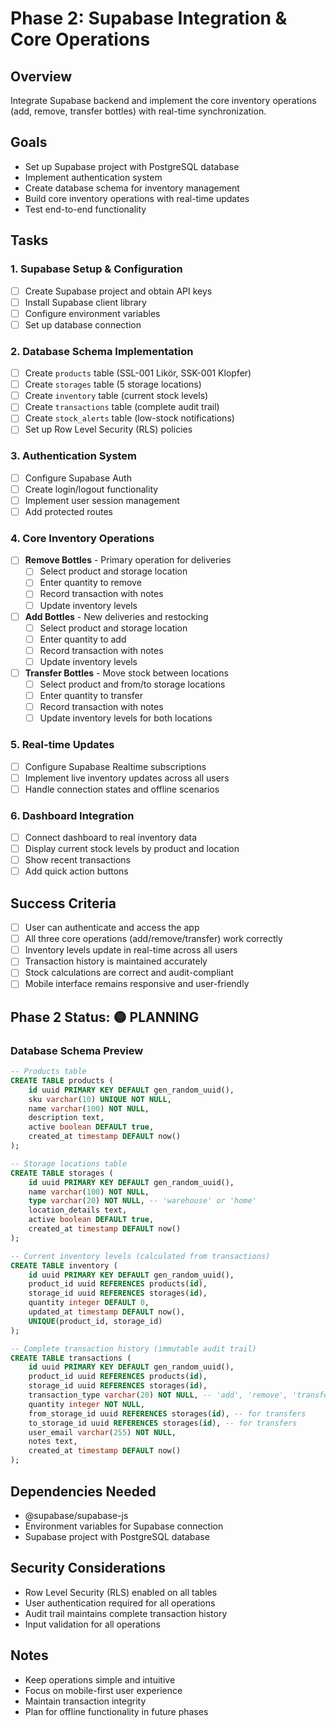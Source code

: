# Phase 2: Supabase Integration & Core Operations

## Overview
Integrate Supabase backend and implement the core inventory operations (add, remove, transfer bottles) with real-time synchronization.

## Goals
- Set up Supabase project with PostgreSQL database
- Implement authentication system
- Create database schema for inventory management
- Build core inventory operations with real-time updates
- Test end-to-end functionality

## Tasks

### 1. Supabase Setup & Configuration
- [ ] Create Supabase project and obtain API keys
- [ ] Install Supabase client library
- [ ] Configure environment variables
- [ ] Set up database connection

### 2. Database Schema Implementation
- [ ] Create `products` table (SSL-001 Likör, SSK-001 Klopfer)
- [ ] Create `storages` table (5 storage locations)
- [ ] Create `inventory` table (current stock levels)
- [ ] Create `transactions` table (complete audit trail)
- [ ] Create `stock_alerts` table (low-stock notifications)
- [ ] Set up Row Level Security (RLS) policies

### 3. Authentication System
- [ ] Configure Supabase Auth
- [ ] Create login/logout functionality
- [ ] Implement user session management
- [ ] Add protected routes

### 4. Core Inventory Operations
- [ ] **Remove Bottles** - Primary operation for deliveries
  - [ ] Select product and storage location
  - [ ] Enter quantity to remove
  - [ ] Record transaction with notes
  - [ ] Update inventory levels
- [ ] **Add Bottles** - New deliveries and restocking
  - [ ] Select product and storage location
  - [ ] Enter quantity to add
  - [ ] Record transaction with notes
  - [ ] Update inventory levels
- [ ] **Transfer Bottles** - Move stock between locations
  - [ ] Select product and from/to storage locations
  - [ ] Enter quantity to transfer
  - [ ] Record transaction with notes
  - [ ] Update inventory levels for both locations

### 5. Real-time Updates
- [ ] Configure Supabase Realtime subscriptions
- [ ] Implement live inventory updates across all users
- [ ] Handle connection states and offline scenarios

### 6. Dashboard Integration
- [ ] Connect dashboard to real inventory data
- [ ] Display current stock levels by product and location
- [ ] Show recent transactions
- [ ] Add quick action buttons

## Success Criteria
- [ ] User can authenticate and access the app
- [ ] All three core operations (add/remove/transfer) work correctly
- [ ] Inventory levels update in real-time across all users
- [ ] Transaction history is maintained accurately
- [ ] Stock calculations are correct and audit-compliant
- [ ] Mobile interface remains responsive and user-friendly

## Phase 2 Status: 🟡 PLANNING

### Database Schema Preview
```sql
-- Products table
CREATE TABLE products (
    id uuid PRIMARY KEY DEFAULT gen_random_uuid(),
    sku varchar(10) UNIQUE NOT NULL,
    name varchar(100) NOT NULL,
    description text,
    active boolean DEFAULT true,
    created_at timestamp DEFAULT now()
);

-- Storage locations table
CREATE TABLE storages (
    id uuid PRIMARY KEY DEFAULT gen_random_uuid(),
    name varchar(100) NOT NULL,
    type varchar(20) NOT NULL, -- 'warehouse' or 'home'
    location_details text,
    active boolean DEFAULT true,
    created_at timestamp DEFAULT now()
);

-- Current inventory levels (calculated from transactions)
CREATE TABLE inventory (
    id uuid PRIMARY KEY DEFAULT gen_random_uuid(),
    product_id uuid REFERENCES products(id),
    storage_id uuid REFERENCES storages(id),
    quantity integer DEFAULT 0,
    updated_at timestamp DEFAULT now(),
    UNIQUE(product_id, storage_id)
);

-- Complete transaction history (immutable audit trail)
CREATE TABLE transactions (
    id uuid PRIMARY KEY DEFAULT gen_random_uuid(),
    product_id uuid REFERENCES products(id),
    storage_id uuid REFERENCES storages(id),
    transaction_type varchar(20) NOT NULL, -- 'add', 'remove', 'transfer'
    quantity integer NOT NULL,
    from_storage_id uuid REFERENCES storages(id), -- for transfers
    to_storage_id uuid REFERENCES storages(id), -- for transfers
    user_email varchar(255) NOT NULL,
    notes text,
    created_at timestamp DEFAULT now()
);
```

## Dependencies Needed
- @supabase/supabase-js
- Environment variables for Supabase connection
- Supabase project with PostgreSQL database

## Security Considerations
- Row Level Security (RLS) enabled on all tables
- User authentication required for all operations
- Audit trail maintains complete transaction history
- Input validation for all operations

## Notes
- Keep operations simple and intuitive
- Focus on mobile-first user experience
- Maintain transaction integrity
- Plan for offline functionality in future phases